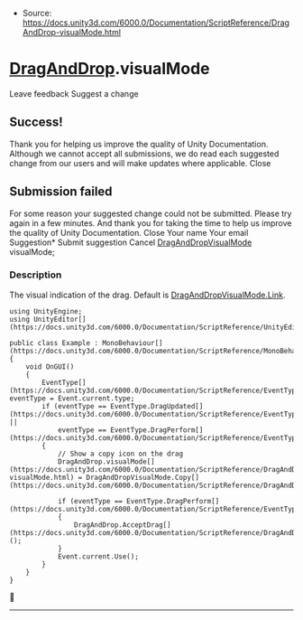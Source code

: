 * Source: https://docs.unity3d.com/6000.0/Documentation/ScriptReference/DragAndDrop-visualMode.html

#  [DragAndDrop](https://docs.unity3d.com/6000.0/Documentation/ScriptReference/DragAndDrop.html).visualMode
Leave feedback
Suggest a change
## Success!
Thank you for helping us improve the quality of Unity Documentation. Although we cannot accept all submissions, we do read each suggested change from our users and will make updates where applicable.
Close
## Submission failed
For some reason your suggested change could not be submitted. Please <a>try again</a> in a few minutes. And thank you for taking the time to help us improve the quality of Unity Documentation.
Close
Your name Your email Suggestion* Submit suggestion
Cancel
[DragAndDropVisualMode](https://docs.unity3d.com/6000.0/Documentation/ScriptReference/DragAndDropVisualMode.html) visualMode; 
### Description
The visual indication of the drag.
Default is [DragAndDropVisualMode.Link](https://docs.unity3d.com/6000.0/Documentation/ScriptReference/DragAndDropVisualMode.Link.html).
```
using UnityEngine;
using UnityEditor[](https://docs.unity3d.com/6000.0/Documentation/ScriptReference/UnityEditor.html);  
  
public class Example : MonoBehaviour[](https://docs.unity3d.com/6000.0/Documentation/ScriptReference/MonoBehaviour.html)
{
    void OnGUI()
    {
        EventType[](https://docs.unity3d.com/6000.0/Documentation/ScriptReference/EventType.html) eventType = Event.current.type;
        if (eventType == EventType.DragUpdated[](https://docs.unity3d.com/6000.0/Documentation/ScriptReference/EventType.DragUpdated.html) ||
            eventType == EventType.DragPerform[](https://docs.unity3d.com/6000.0/Documentation/ScriptReference/EventType.DragPerform.html))
        {
            // Show a copy icon on the drag
            DragAndDrop.visualMode[](https://docs.unity3d.com/6000.0/Documentation/ScriptReference/DragAndDrop-visualMode.html) = DragAndDropVisualMode.Copy[](https://docs.unity3d.com/6000.0/Documentation/ScriptReference/DragAndDropVisualMode.Copy.html);  
  
            if (eventType == EventType.DragPerform[](https://docs.unity3d.com/6000.0/Documentation/ScriptReference/EventType.DragPerform.html))
            {
                DragAndDrop.AcceptDrag[](https://docs.unity3d.com/6000.0/Documentation/ScriptReference/DragAndDrop.AcceptDrag.html)();
            }
            Event.current.Use();
        }
    }
}

```

* * *
